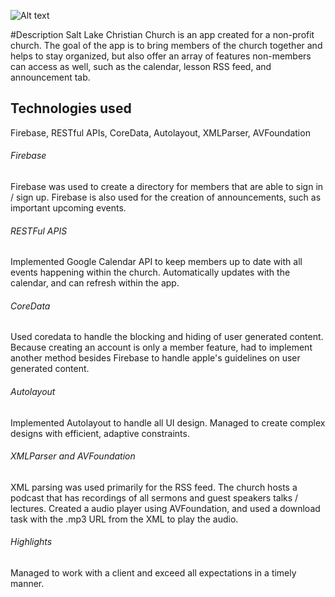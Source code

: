 ![Alt text](https://images.unsplash.com/photo-1479920252409-6e3d8e8d4866?ixlib=rb-0.3.5&ixid=eyJhcHBfaWQiOjEyMDd9&s=7335ddddbdb2e401ce4f50507524d900&auto=format&fit=crop&w=1350&q=80)

#Description
Salt Lake Christian Church is an app created for a non-profit church. The goal of the app is to bring members of the church together and helps to stay organized, but also offer an array of features non-members can access as well, such as the calendar, lesson RSS feed, and announcement tab.


## Technologies used
Firebase, RESTful APIs, CoreData, Autolayout, XMLParser, AVFoundation

######  Firebase
Firebase was used to create a directory for members that are able to sign in / sign up. Firebase is also used for the creation of announcements, such as important upcoming events.

######  RESTFul APIS
Implemented Google Calendar API to keep members up to date with all events happening within the church. Automatically updates with the calendar, and can refresh within the app.

######  CoreData
Used coredata to handle the blocking and hiding of user generated content. Because creating an account is only a member feature, had to implement another method besides Firebase to handle apple's guidelines on user generated content.  

######  Autolayout
Implemented Autolayout to handle all UI design. Managed to create complex designs with efficient, adaptive constraints.

######  XMLParser and AVFoundation
XML parsing was used primarily for the RSS feed. The church hosts a podcast that has recordings of all sermons and guest speakers talks / lectures. Created a audio player using AVFoundation, and used a download task with the .mp3 URL from the XML to play the audio.

######  Highlights
Managed to work with a client and exceed all expectations in a timely manner.

